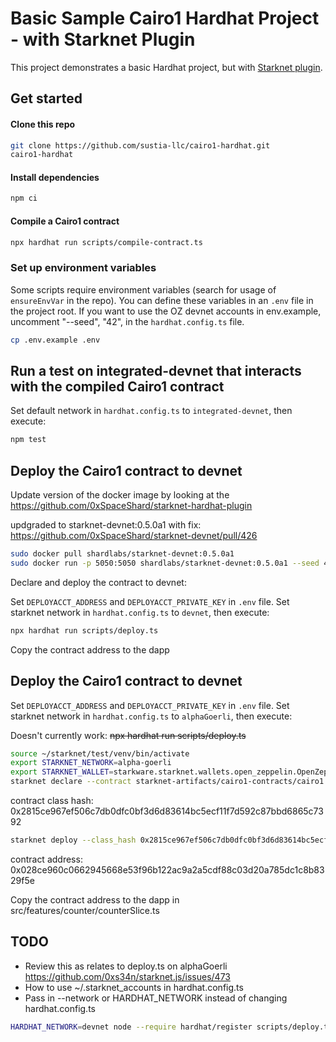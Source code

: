 # Basic Sample Cairo1 Hardhat Project - with Starknet Plugin

This project demonstrates a basic Hardhat project, but with [Starknet plugin](https://github.com/0xSpaceShard/starknet-hardhat-plugin).

## Get started

#### Clone this repo

```bash
git clone https://github.com/sustia-llc/cairo1-hardhat.git
cairo1-hardhat
```

#### Install dependencies

```bash
npm ci
```

#### Compile a Cairo1 contract

```bash
npx hardhat run scripts/compile-contract.ts
```

### Set up environment variables

Some scripts require environment variables (search for usage of `ensureEnvVar` in the repo). You can define these variables in an `.env` file in the project root. If you want to use the OZ devnet accounts in env.example, uncomment "--seed", "42", in the `hardhat.config.ts` file.

```bash
cp .env.example .env
```

## Run a test on integrated-devnet that interacts with the compiled Cairo1 contract

Set default network in `hardhat.config.ts` to `integrated-devnet`, then execute:

```bash
npm test
```

## Deploy the Cairo1 contract to devnet

Update version of the docker image by looking at the https://github.com/0xSpaceShard/starknet-hardhat-plugin

updgraded to starknet-devnet:0.5.0a1 with fix: https://github.com/0xSpaceShard/starknet-devnet/pull/426

```bash
sudo docker pull shardlabs/starknet-devnet:0.5.0a1
sudo docker run -p 5050:5050 shardlabs/starknet-devnet:0.5.0a1 --seed 42
```

Declare and deploy the contract to devnet:

Set `DEPLOYACCT_ADDRESS` and `DEPLOYACCT_PRIVATE_KEY` in `.env` file. Set starknet network in `hardhat.config.ts` to `devnet`, then execute:

```bash
npx hardhat run scripts/deploy.ts
```

Copy the contract address to the dapp

## Deploy the Cairo1 contract to devnet

Set `DEPLOYACCT_ADDRESS` and `DEPLOYACCT_PRIVATE_KEY` in `.env` file. Set starknet network in `hardhat.config.ts` to `alphaGoerli`, then execute:

Doesn't currently work:
~~npx hardhat run scripts/deploy.ts~~

```bash
source ~/starknet/test/venv/bin/activate
export STARKNET_NETWORK=alpha-goerli
export STARKNET_WALLET=starkware.starknet.wallets.open_zeppelin.OpenZeppelinAccount
starknet declare --contract starknet-artifacts/cairo1-contracts/cairo1.cairo/cairo1.json --account v0.11.0.2
```

contract class hash:
0x2815ce967ef506c7db0dfc0bf3d6d83614bc5ecf11f7d592c87bbd6865c7392

```bash
starknet deploy --class_hash 0x2815ce967ef506c7db0dfc0bf3d6d83614bc5ecf11f7d592c87bbd6865c7392 --account v0.11.0.2 --inputs 0
```

contract address:
0x028ce960c0662945668e53f96b122ac9a2a5cdf88c03d20a785dc1c8b8329f5e

Copy the contract address to the dapp in src/features/counter/counterSlice.ts

## TODO
* Review this as relates to deploy.ts on alphaGoerli https://github.com/0xs34n/starknet.js/issues/473
* How to use ~/.starknet_accounts in hardhat.config.ts
* Pass in --network or HARDHAT_NETWORK instead of changing hardhat.config.ts

```bash
HARDHAT_NETWORK=devnet node --require hardhat/register scripts/deploy.ts
```
